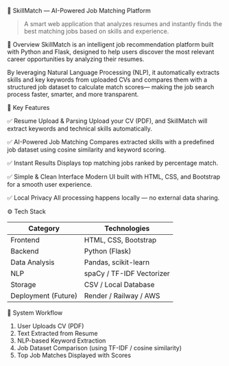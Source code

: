 🧠 SkillMatch — AI-Powered Job Matching Platform

> A smart web application that analyzes resumes and instantly finds the best matching jobs based on skills and experience.



🚀 Overview
SkillMatch is an intelligent job recommendation platform built with Python and Flask, designed to help users discover the most relevant career opportunities by analyzing their resumes.

By leveraging Natural Language Processing (NLP), it automatically extracts skills and key keywords from uploaded CVs and compares them with a structured job dataset to calculate match scores— making the job search process faster, smarter, and more transparent.

🎯 Key Features

✅ Resume Upload & Parsing
Upload your CV (PDF), and SkillMatch will extract keywords and technical skills automatically.

✅ AI-Powered Job Matching
Compares extracted skills with a predefined job dataset using cosine similarity and keyword scoring.

✅ Instant Results
Displays top matching jobs ranked by percentage match.

✅ Simple & Clean Interface
Modern UI built with HTML, CSS, and Bootstrap for a smooth user experience.

✅ Local Privacy
All processing happens locally — no external data sharing.

⚙️ Tech Stack

| Category | Technologies |
|-----------|---------------|
| Frontend | HTML, CSS, Bootstrap |
| Backend | Python (Flask) |
| Data Analysis | Pandas, scikit-learn |
| NLP | spaCy / TF-IDF Vectorizer |
| Storage | CSV / Local Database |
| Deployment (Future) | Render / Railway / AWS |

🧩 System Workflow

1. User Uploads CV (PDF)
2. Text Extracted from Resume
3. NLP-based Keyword Extraction
4. Job Dataset Comparison (using TF-IDF / cosine similarity)
5. Top Job Matches Displayed with Scores




